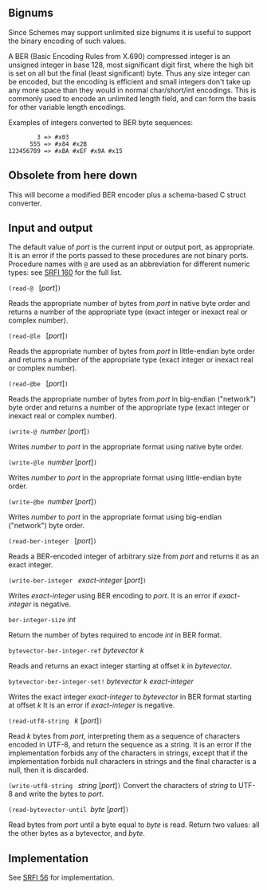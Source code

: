 ## Bignums

Since Schemes may support unlimited size bignums it is useful to support the binary encoding
of such values.

A BER (Basic Encoding Rules from X.690) compressed integer is an unsigned integer in base 128,
most significant digit first, where the high bit is set on all but the final (least significant)
byte. Thus any size integer can be encoded, but the encoding is efficient and small integers
don't take up any more space than they would in normal char/short/int encodings.
This is commonly used to encode an unlimited length field, and can form the basis
for other variable length encodings.

Examples of integers converted to BER byte sequences:

            3 => #x03
          555 => #x84 #x2B
    123456789 => #xBA #xEF #x9A #x15

## Obsolete from here down

This will become a modified BER encoder plus a schema-based C struct converter.

## Input and output

The default value of *port* is the current input or output port, as appropriate.
It is an error if the ports passed to these procedures are not binary ports.
Procedure names  with `@` are used as an abbreviation for different numeric
types: see [SRFI 160](https://srfi.schemers.org/srfi-160/srfi-160.html) for
the full list.

`(read-@ ` [*port*]`)`

Reads the appropriate number of bytes from *port* in native byte order
and returns a number of the appropriate type
(exact integer or inexact real or complex number).

`(read-@le ` [*port*]`)`

Reads the appropriate number of bytes from *port* in little-endian byte order
and returns a number of the appropriate type (exact integer or inexact real or complex number).

`(read-@be ` [*port*]`)`

Reads the appropriate number of bytes from *port* in big-endian ("network") byte order
and returns a number of the appropriate type (exact integer or inexact real or complex number).

`(write-@ `*number* [*port*]`)`

Writes *number* to *port* in the appropriate format using native byte order.

`(write-@le `*number* [*port*]`)`

Writes *number* to *port* in the appropriate format using little-endian byte order.

`(write-@be `*number* [*port*]`)`

Writes *number* to *port* in the appropriate format using big-endian ("network") byte order.

`(read-ber-integer ` [*port*]`)`

Reads a BER-encoded integer of arbitrary size
from *port* and returns it as an exact integer.

`(write-ber-integer ` *exact-integer* [*port*]`)`

Writes *exact-integer* using BER encoding to *port*.
It is an error if *exact-integer* is negative.

`ber-integer-size` _int_

Return the number of bytes required to encode _int_ in BER format.

`bytevector-ber-integer-ref` _bytevector k_

Reads and returns an exact integer starting at offset _k_ in _bytevector_.

`bytevector-ber-integer-set!` _bytevector k exact-integer_

Writes the exact integer _exact-integer_ to _bytevector_ in BER format starting at offset _k_
It is an error if _exact-integer_ is negative.

`(read-utf8-string ` *k* [*port*]`)`

Read *k* bytes from *port*, interpreting them as a sequence of characters encoded in UTF-8,
and return the sequence as a string.  It is an error if the implementation
forbids any of the characters in strings, except that if the implementation
forbids null characters in strings and the final character is a null,
then it is discarded.

`(write-utf8-string ` *string* [*port*]`)`
Convert the characters of *string* to UTF-8
and write the bytes to *port*.

`(read-bytevector-until `*byte* [*port*]`)`

Read bytes from *port* until a byte equal to *byte* is read. 
Return two values: all the other bytes as a bytevector,
and *byte*.



## Implementation

See [SRFI 56](https://srfi.schemers.org/srfi-56/srfi-56.html) for implementation.




